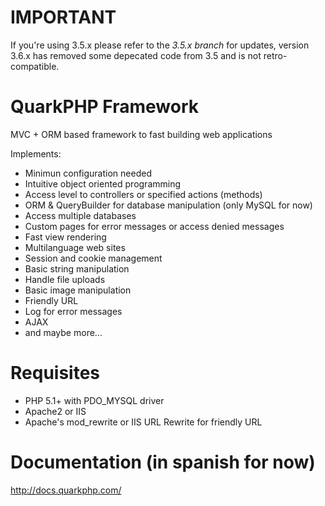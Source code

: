 IMPORTANT
=========

If you're using 3.5.x please refer to the *3.5.x branch* for updates, version 3.6.x has removed some depecated code from 3.5 and is not retro-compatible.

QuarkPHP Framework
==========

MVC + ORM based framework to fast building web applications  

Implements:

* Minimun configuration needed
* Intuitive object oriented programming
* Access level to controllers or specified actions (methods)
* ORM & QueryBuilder for database manipulation (only MySQL for now)
* Access multiple databases
* Custom pages for error messages or access denied messages
* Fast view rendering
* Multilanguage web sites
* Session and cookie management
* Basic string manipulation
* Handle file uploads
* Basic image manipulation
* Friendly URL
* Log for error messages
* AJAX
* and maybe more...

Requisites
==========

* PHP 5.1+ with PDO_MYSQL driver
* Apache2 or IIS
* Apache's mod_rewrite or IIS URL Rewrite for friendly URL

Documentation (in spanish for now)
==========

http://docs.quarkphp.com/
